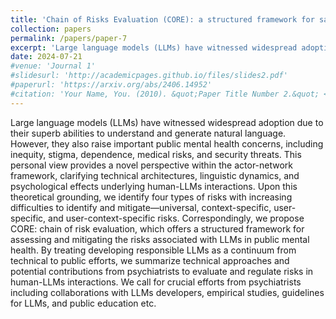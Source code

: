```yaml
---
title: 'Chain of Risks Evaluation (CORE): a structured framework for safer large language models in public mental health (email for draft)'
collection: papers
permalink: /papers/paper-7
excerpt: 'Large language models (LLMs) have witnessed widespread adoption due to their superb abilities to understand and generate natural language. However, they also raise important public mental health concerns, including inequity, stigma, dependence, medical risks, and security threats. This personal view provides a novel perspective within the actor-network framework, clarifying technical architectures, linguistic dynamics, and psychological effects underlying human-LLMs interactions. Upon this theoretical grounding, we identify four types of risks with increasing difficulties to identify and mitigate—universal, context-specific, user-specific, and user-context-specific risks. Correspondingly, we propose CORE: chain of risk evaluation, which offers a structured framework for assessing and mitigating the risks associated with LLMs in public mental health. By treating developing responsible LLMs as a continuum from technical to public efforts, we summarize technical approaches and potential contributions from psychiatrists to evaluate and regulate risks in human-LLMs interactions. We call for crucial efforts from psychiatrists including collaborations with LLMs developers, empirical studies, guidelines for LLMs, and public education etc.'
date: 2024-07-21
#venue: 'Journal 1'
#slidesurl: 'http://academicpages.github.io/files/slides2.pdf'
#paperurl: 'https://arxiv.org/abs/2406.14952'
#citation: 'Your Name, You. (2010). &quot;Paper Title Number 2.&quot; <i>Journal 1</i>. 1(2).'
---
```


Large language models (LLMs) have witnessed widespread adoption due to their superb abilities to understand and generate natural language. However, they also raise important public mental health concerns, including inequity, stigma, dependence, medical risks, and security threats. This personal view provides a novel perspective within the actor-network framework, clarifying technical architectures, linguistic dynamics, and psychological effects underlying human-LLMs interactions. Upon this theoretical grounding, we identify four types of risks with increasing difficulties to identify and mitigate—universal, context-specific, user-specific, and user-context-specific risks. Correspondingly, we propose CORE: chain of risk evaluation, which offers a structured framework for assessing and mitigating the risks associated with LLMs in public mental health. By treating developing responsible LLMs as a continuum from technical to public efforts, we summarize technical approaches and potential contributions from psychiatrists to evaluate and regulate risks in human-LLMs interactions. We call for crucial efforts from psychiatrists including collaborations with LLMs developers, empirical studies, guidelines for LLMs, and public education etc.